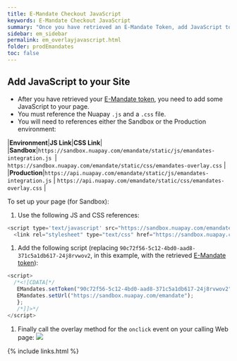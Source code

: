 ```yaml
---
title: E-Mandate Checkout JavaScript
keywords: E-Mandate Checkout JavaScript
summary: "Once you have retrieved an E-Mandate Token, add JavaScript to your calling Payment Page"
sidebar: em_sidebar
permalink: em_overlayjavascript.html
folder: prodEmandates
toc: false
---
```


## Add JavaScript to your Site

* After you have retrieved your [E-Mandate token](em_token.html), you need to add some JavaScript to your page.
* You must reference the Nuapay `.js` and a `.css` file.
* You will need to references either the Sandbox or the Production environment:

|**Environment**|**JS Link**|**CSS Link**|
|**Sandbox**|`https://sandbox.nuapay.com/emandate/static/js/emandates-integration.js `| `https://sandbox.nuapay.com/emandate/static/css/emandates-overlay.css` |
|**Production**|`https://api.nuapay.com/emandate/static/js/emandates-integration.js` | `https://api.nuapay.com/emandate/static/css/emandates-overlay.css` |

To set up your page (for Sandbox):
1. Use the following JS and CSS references:
  ```js
  <script type='text/javascript' src="https://sandbox.nuapay.com/emandate/static/js/emandates-integration.js"></script>
	<link rel="stylesheet" type="text/css" href="https://sandbox.nuapay.com/emandate/static/css/emandates-overlay.css"/>
  ````
1. Add the following script (replacing `90c72f56-5c12-4bd0-aad8-371c5a1db617-24j8rvwov2`, in this example, with the retrieved [E-Mandate token](em_token.html)):
  ```js
  <script>
    /*<![CDATA[*/
     EMandates.setToken("90c72f56-5c12-4bd0-aad8-371c5a1db617-24j8rvwov2");
     EMandates.setUrl("https://sandbox.nuapay.com/emandate");    
     };
     /*]]>*/
  </script>
  ````
1. Finally call the overlay method for the ``onclick`` event on your calling Web page:
   <img src="images/sign_overlay.png">


{% include links.html %}
